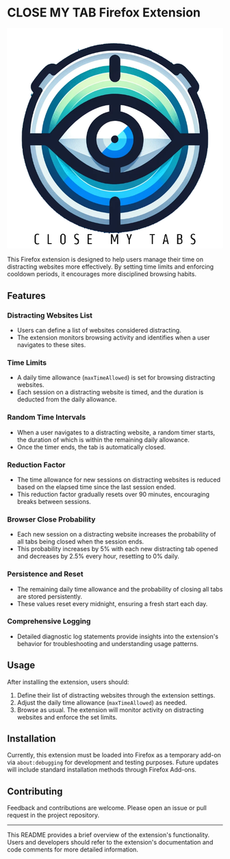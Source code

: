 # CLOSE MY TAB Firefox Extension

![Logo](/icons/main.png)

This Firefox extension is designed to help users manage their time on distracting websites more effectively. By setting time limits and enforcing cooldown periods, it encourages more disciplined browsing habits.

## Features

### Distracting Websites List
- Users can define a list of websites considered distracting.
- The extension monitors browsing activity and identifies when a user navigates to these sites.

### Time Limits
- A daily time allowance (`maxTimeAllowed`) is set for browsing distracting websites.
- Each session on a distracting website is timed, and the duration is deducted from the daily allowance.

### Random Time Intervals
- When a user navigates to a distracting website, a random timer starts, the duration of which is within the remaining daily allowance.
- Once the timer ends, the tab is automatically closed.

### Reduction Factor
- The time allowance for new sessions on distracting websites is reduced based on the elapsed time since the last session ended.
- This reduction factor gradually resets over 90 minutes, encouraging breaks between sessions.

### Browser Close Probability
- Each new session on a distracting website increases the probability of all tabs being closed when the session ends.
- This probability increases by 5% with each new distracting tab opened and decreases by 2.5% every hour, resetting to 0% daily.

### Persistence and Reset
- The remaining daily time allowance and the probability of closing all tabs are stored persistently.
- These values reset every midnight, ensuring a fresh start each day.

### Comprehensive Logging
- Detailed diagnostic log statements provide insights into the extension's behavior for troubleshooting and understanding usage patterns.

## Usage

After installing the extension, users should:
1. Define their list of distracting websites through the extension settings.
2. Adjust the daily time allowance (`maxTimeAllowed`) as needed.
3. Browse as usual. The extension will monitor activity on distracting websites and enforce the set limits.

## Installation

Currently, this extension must be loaded into Firefox as a temporary add-on via `about:debugging` for development and testing purposes. Future updates will include standard installation methods through Firefox Add-ons.

## Contributing

Feedback and contributions are welcome. Please open an issue or pull request in the project repository.

---

This README provides a brief overview of the extension's functionality. Users and developers should refer to the extension's documentation and code comments for more detailed information.
